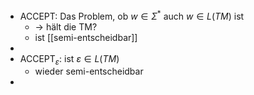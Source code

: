- ACCEPT: Das Problem, ob $w\in\Sigma^{\ast}$ auch $w\in L\left(TM\right)$ ist
	- -> hält die TM?
	- ist [[semi-entscheidbar]]
-
- $\text{ACCEPT}_{\varepsilon}$: ist $\varepsilon\in L\left(TM\right)$
	- wieder semi-entscheidbar
-